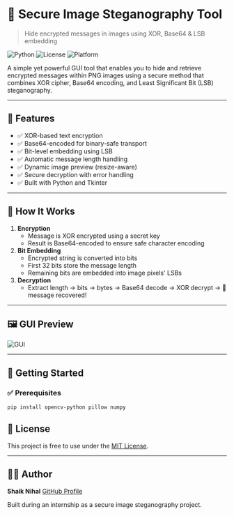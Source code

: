 # 🔐 Secure Image Steganography Tool  
> Hide encrypted messages in images using XOR, Base64 & LSB embedding

![Python](https://img.shields.io/badge/Python-3.x-blue?style=for-the-badge)
![License](https://img.shields.io/badge/License-MIT-green?style=for-the-badge)
![Platform](https://img.shields.io/badge/Platform-Windows%20%7C%20Linux%20%7C%20MacOS-lightgrey?style=for-the-badge)

A simple yet powerful GUI tool that enables you to hide and retrieve encrypted messages within PNG images using a secure method that combines XOR cipher, Base64 encoding, and Least Significant Bit (LSB) steganography.

---

## 📌 Features

- ✅ XOR-based text encryption
- ✅ Base64-encoded for binary-safe transport
- ✅ Bit-level embedding using LSB
- ✅ Automatic message length handling
- ✅ Dynamic image preview (resize-aware)
- ✅ Secure decryption with error handling
- ✅ Built with Python and Tkinter

---

## 🧠 How It Works

1. **Encryption**  
   - Message is XOR encrypted using a secret key  
   - Result is Base64-encoded to ensure safe character encoding  
2. **Bit Embedding**  
   - Encrypted string is converted into bits  
   - First 32 bits store the message length  
   - Remaining bits are embedded into image pixels' LSBs  
3. **Decryption**  
   - Extract length → bits → bytes → Base64 decode → XOR decrypt → 🎉 message recovered!

---

## 🖼 GUI Preview

![GUI](https://your-image-link.png) <!-- Replace with a real image or remove -->


---

## 🚀 Getting Started

### ✅ Prerequisites

```bash
pip install opencv-python pillow numpy
```
## 📄 License

This project is free to use under the [MIT License](LICENSE).

---

## 👨‍💻 Author

**Shaik Nihal**
[GitHub Profile](https://github.com/Shaik-Nihal/)

Built during an internship as a secure image steganography project.
